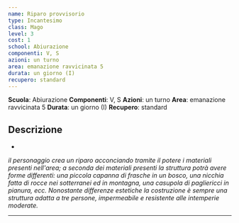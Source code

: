 ```yaml
---
name: Riparo provvisorio
type: Incantesimo
class: Mago
level: 3
cost: 1
school: Abiurazione
componenti: V, S
azioni: un turno
area: emanazione ravvicinata 5
durata: un giorno (I)
recupero: standard
---
```

**Scuola**: Abiurazione
**Componenti**: V, S
**Azioni**: un turno
**Area**: emanazione ravvicinata 5
**Durata**: un giorno (I)
**Recupero**: standard

**Descrizione**
-

-

*il personaggio crea un riparo acconciando tramite il potere i materiali presenti nell'area; a seconda dei materiali presenti la struttura potrà avere forme differenti: una piccola capanna di frasche in un bosco, una nicchia fatta di rocce nei sotterranei ed in montagna, una casupola di pagliericci in pianura, ecc. Nonostante differenze estetiche la costruzione è sempre una struttura adatta a tre persone, impermeabile e resistente alle intemperie moderate.*

---